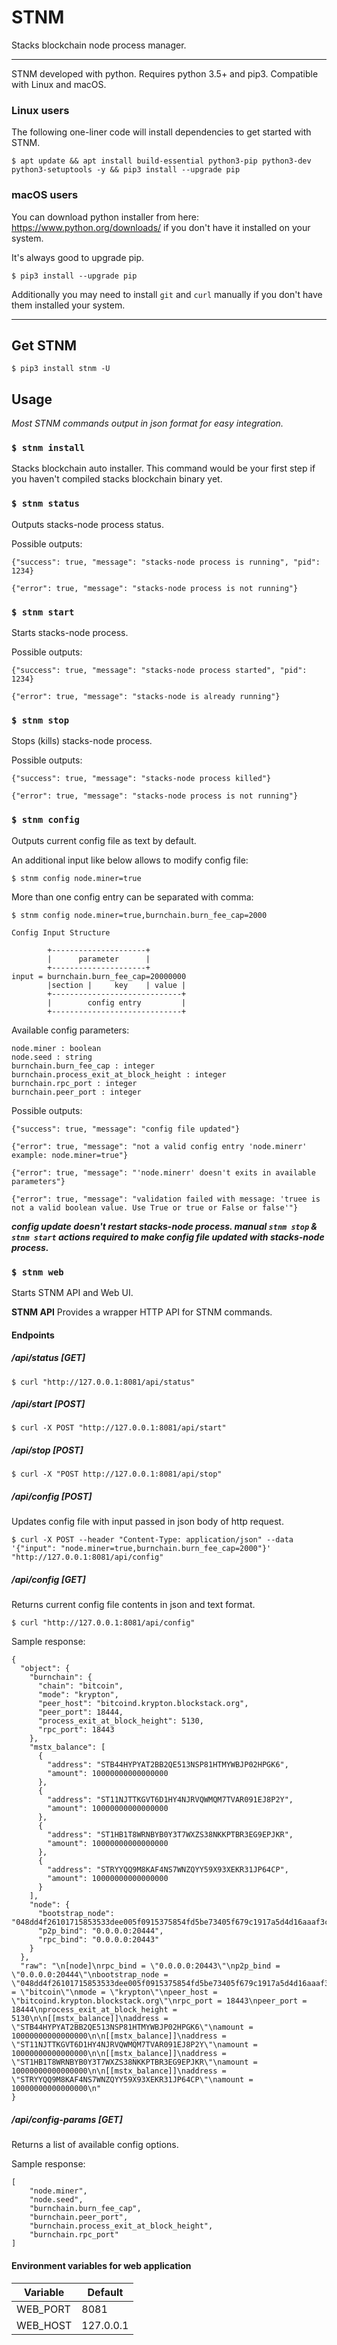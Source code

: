 # STNM

Stacks blockchain node process manager.

---

STNM developed with python. Requires python 3.5+ and pip3. Compatible with Linux and macOS.

### Linux users

The following one-liner code will install dependencies to get started with STNM.

`$ apt update && apt install build-essential python3-pip python3-dev python3-setuptools -y && pip3 install --upgrade pip` 

### macOS users
You can download python installer from here: https://www.python.org/downloads/ if you don't have it installed on your system.

It's always good to upgrade pip.

`$ pip3 install --upgrade pip` 

Additionally you may need to install `git` and `curl` manually if you don't have them installed your system.

--- 

## Get STNM
 
`$ pip3 install stnm -U` 

## Usage

*Most STNM commands output in json format for easy integration.*


### `$ stnm install`

Stacks blockchain auto installer. This command would be your first step if you haven't compiled stacks blockchain binary yet. 

### `$ stnm status`

Outputs stacks-node process status.

Possible outputs:

`{"success": true, "message": "stacks-node process is running", "pid": 1234}`

`{"error": true, "message": "stacks-node process is not running"}`


### `$ stnm start`

Starts stacks-node process.

Possible outputs:

`{"success": true, "message": "stacks-node process started", "pid": 1234}`

`{"error": true, "message": "stacks-node is already running"}`


### `$ stnm stop`

Stops (kills) stacks-node process.

Possible outputs:

`{"success": true, "message": "stacks-node process killed"}`

`{"error": true, "message": "stacks-node process is not running"}`

### `$ stnm config`

Outputs current config file as text by default.

An additional input like below allows to modify config file:

`$ stnm config node.miner=true`

More than one config entry can be separated with comma:

`$ stnm config node.miner=true,burnchain.burn_fee_cap=2000`

```
Config Input Structure

        +---------------------+
        |      parameter      |
        +---------------------+
input = burnchain.burn_fee_cap=20000000
        |section |     key    | value |
        +-----------------------------+
        |        config entry         |
        +-----------------------------+
```

Available config parameters:

```
node.miner : boolean
node.seed : string
burnchain.burn_fee_cap : integer
burnchain.process_exit_at_block_height : integer
burnchain.rpc_port : integer
burnchain.peer_port : integer
```

Possible outputs:

```{"success": true, "message": "config file updated"}```

```{"error": true, "message": "not a valid config entry 'node.minerr' example: node.miner=true"}```

```{"error": true, "message": "'node.minerr' doesn't exits in available parameters"}```

```{"error": true, "message": "validation failed with message: 'truee is not a valid boolean value. Use True or true or False or false'"}```

***config update doesn't restart stacks-node process. manual `stnm stop` & `stnm start` actions required to make config file updated with stacks-node process.***

### `$ stnm web`

Starts STNM API and Web UI.

**STNM API** Provides a wrapper HTTP API for STNM commands.

#### Endpoints

##### /api/status [GET]

`$ curl "http://127.0.0.1:8081/api/status"` 

##### /api/start [POST]

`$ curl -X POST "http://127.0.0.1:8081/api/start"` 

##### /api/stop [POST]

`$ curl -X "POST http://127.0.0.1:8081/api/stop"`

##### /api/config [POST]

Updates config file with input passed in json body of http request.

``` 
$ curl -X POST --header "Content-Type: application/json" --data '{"input": "node.miner=true,burnchain.burn_fee_cap=2000"}' "http://127.0.0.1:8081/api/config"
```

##### /api/config [GET]

Returns current config file contents in json and text format.

`$ curl "http://127.0.0.1:8081/api/config"` 

Sample response:

```
{
  "object": {
    "burnchain": {
      "chain": "bitcoin",
      "mode": "krypton",
      "peer_host": "bitcoind.krypton.blockstack.org",
      "peer_port": 18444,
      "process_exit_at_block_height": 5130,
      "rpc_port": 18443
    },
    "mstx_balance": [
      {
        "address": "STB44HYPYAT2BB2QE513NSP81HTMYWBJP02HPGK6",
        "amount": 10000000000000000
      },
      {
        "address": "ST11NJTTKGVT6D1HY4NJRVQWMQM7TVAR091EJ8P2Y",
        "amount": 10000000000000000
      },
      {
        "address": "ST1HB1T8WRNBYB0Y3T7WXZS38NKKPTBR3EG9EPJKR",
        "amount": 10000000000000000
      },
      {
        "address": "STRYYQQ9M8KAF4NS7WNZQYY59X93XEKR31JP64CP",
        "amount": 10000000000000000
      }
    ],
    "node": {
      "bootstrap_node": "048dd4f26101715853533dee005f0915375854fd5be73405f679c1917a5d4d16aaaf3c4c0d7a9c132a36b8c5fe1287f07dad8c910174d789eb24bdfb5ae26f5f27@krypton.blockstack.org:20444",
      "p2p_bind": "0.0.0.0:20444",
      "rpc_bind": "0.0.0.0:20443"
    }
  },
  "raw": "\n[node]\nrpc_bind = \"0.0.0.0:20443\"\np2p_bind = \"0.0.0.0:20444\"\nbootstrap_node = \"048dd4f26101715853533dee005f0915375854fd5be73405f679c1917a5d4d16aaaf3c4c0d7a9c132a36b8c5fe1287f07dad8c910174d789eb24bdfb5ae26f5f27@krypton.blockstack.org:20444\"\n\n[burnchain]\nchain = \"bitcoin\"\nmode = \"krypton\"\npeer_host = \"bitcoind.krypton.blockstack.org\"\nrpc_port = 18443\npeer_port = 18444\nprocess_exit_at_block_height = 5130\n\n[[mstx_balance]]\naddress = \"STB44HYPYAT2BB2QE513NSP81HTMYWBJP02HPGK6\"\namount = 10000000000000000\n\n[[mstx_balance]]\naddress = \"ST11NJTTKGVT6D1HY4NJRVQWMQM7TVAR091EJ8P2Y\"\namount = 10000000000000000\n\n[[mstx_balance]]\naddress = \"ST1HB1T8WRNBYB0Y3T7WXZS38NKKPTBR3EG9EPJKR\"\namount = 10000000000000000\n\n[[mstx_balance]]\naddress = \"STRYYQQ9M8KAF4NS7WNZQYY59X93XEKR31JP64CP\"\namount = 10000000000000000\n"
}
```

##### /api/config-params [GET]

Returns a list of available config options.

Sample response:

```
[
    "node.miner",
    "node.seed",
    "burnchain.burn_fee_cap",
    "burnchain.peer_port",
    "burnchain.process_exit_at_block_height",
    "burnchain.rpc_port"
]
```

#### Environment variables for web application

|	Variable       	|	Default     	|
|	------------	|	------------	|
|	WEB_PORT     	|	8081     	    |
|	WEB_HOST     	|	127.0.0.1       |

